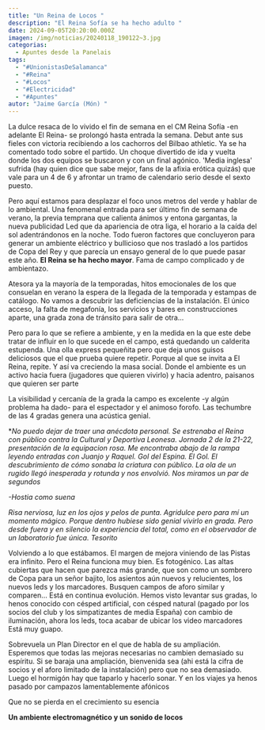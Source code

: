 ```yaml
---
title: "Un Reina de Locos "
description: "El Reina Sofía se ha hecho adulto "
date: 2024-09-05T20:20:00.000Z
imagen: /img/noticias/20240118_190122~3.jpg
categorias:
  - Apuntes desde la Panelais
tags:
  - "#UnionistasDeSalamanca"
  - "#Reina"
  - "#Locos"
  - "#Electricidad"
  - "#Apuntes"
autor: "Jaime García (Món) "
---
```

La dulce resaca de lo vivido el fin de semana en el CM Reina Sofía -en adelante El Reina- se prolongó hasta entrada la semana. Debut ante sus fieles con victoria recibiendo a los cachorros del Bilbao athletic. Ya se ha comentado todo sobre el partido. Un choque divertido de ida y vuelta donde los dos equipos se buscaron y con un final agónico. 'Media inglesa' sufrida  (hay quien dice que sabe mejor, fans de la afixia erótica quizás) que vale para un 4 de 6 y afrontar un tramo de calendario serio desde el sexto puesto. 

Pero aquí estamos para desplazar el foco unos metros del verde y hablar de lo ambiental. Una fenomenal entrada para ser último fin de semana de verano, la previa temprana que calienta ánimos y entona gargantas, la nueva publicidad Led que da apariencia de otra liga, el horario a la caída del sol adentrándonos en la noche. Todo fueron factores que concluyeron para generar un ambiente eléctrico y bullicioso que nos trasladó a los partidos de Copa del Rey y que parecía un ensayo general de lo que puede pasar este año. **El Reina se ha hecho mayor**. Fama de campo complicado y de ambientazo.

Atesora ya la mayoría de la temporadas, hitos emocionales de los que consuelan en verano la espera de la llegada de la temporada y estampas de catálogo. No vamos a descubrir las deficiencias de la instalación. El único acceso, la falta de megafonía, los servicios y bares en construcciones aparte, una grada zona de tránsito para salir de otra... 

Pero para lo que se refiere a ambiente, y en la medida en la que este debe tratar de influir en lo que sucede en el campo, está quedando un calderita estupenda. Una olla express  pequeñita pero que deja unos guisos deliciosos que el que prueba quiere repetir. Porque al que se invita a El Reina, repite. Y así va creciendo la masa social. Donde el ambiente es un activo hacia fuera (jugadores que quieren vivirlo) y hacia adentro, paisanos que quieren ser parte

 La visibilidad y cercanía de la grada la campo es  excelente -y algún problema ha dado- para el espectador y el animoso forofo. Las techumbre de las 4 gradas genera una acústica genial.

\**No puedo dejar de traer una anécdota personal. Se estrenaba el Reina con público contra la Cultural y Deportiva Leonesa. Jornada 2 de la 21-22, presentación de la equipacion rosa. Me encontraba abajo de la rampa leyendo entradas con Juanjo y Raquel. Gol del Espina. El Gol. El descubrimiento de cómo sonaba la criatura con público. La ola de un rugido llegó inesperada y rotunda y nos envolvió. Nos miramos un par de segundos*

*\-Hostia como suena* 

*Risa nerviosa, luz en los ojos y pelos de punta. Agridulce pero para mí un momento mágico. Porque dentro hubiese sido genial vivirlo en grada. Pero desde fuera y en silencio la experiencia del total, como en el observador de un laboratorio fue única. Tesorito*

Volviendo a lo que estábamos. El margen de mejora viniendo de las Pistas era infinito. Pero el Reina funciona muy bien. Es fotogénico. Las altas cubiertas que hacen que parezca más grande, que son como un sombrero de Copa para un señor bajito, los asientos aún nuevos y relucientes, los nuevos leds y los marcadores. Busquen campos de aforo similar y comparen... Está en continua evolución. Hemos visto levantar sus gradas, lo henos conocido con césped artificial, con césped natural (pagado por los socios del club y los simpatizantes de media España) con cambio de iluminación, ahora los leds, toca acabar de ubicar los video marcadores  Está  muy guapo.

Sobrevuela un Plan Director en el que de habla de su ampliación. Esperemos que todas las mejoras necesarias no cambien demasiado su espíritu. Si se baraja una ampliación, bienvenida sea (ahi está la cifra de socios y el aforo limitado de la instalación) pero que no sea demasiado. Luego el hormigón hay que taparlo y hacerlo sonar. Y en los viajes ya henos pasado por campazos lamentablemente afónicos

Que no se pierda en el crecimiento su esencia 

**Un ambiente electromagnético y un sonido de locos**
